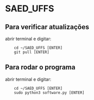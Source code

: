 # SAED_UFFS
## Para verificar atualizações  
abrir terminal e digitar:
```
    cd ~/SAED_UFFS [ENTER]
    git pull [ENTER]
```

## Para rodar o programa  
  abrir terminal e digitar:  
```
    cd ~/SAED_UFFS [ENTER]
    sudo python3 software.py [ENTER]
```
